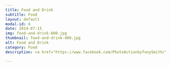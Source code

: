 ```yaml
---
title: Food and Drink
subtitle: Food
layout: default
modal-id: 6
date: 2014-07-15
img: food-and-drink-600.jpg
thumbnail: food-and-drink-400.jpg
alt: Food and Drink
category: Food
description: <a href="https://www.facebook.com/PhotoActionbyTonySmith/" target="_blank">Photo Credit Tony Smith</a><p>There will be food available and a wide selection of drinks.  We will also be selling homemade cakes and ice-creams to raise money for charity.</p>

---
```


